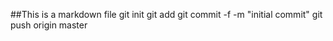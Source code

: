
##This is a markdown file
git init
git add 
git commit -f -m "initial commit"
git push origin master
